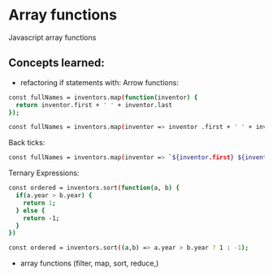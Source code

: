 # Array functions

Javascript array functions

## Concepts learned:
* refactoring if statements with:
Arrow functions:
```sh
const fullNames = inventors.map(function(inventor) {
  return inventor.first + ' ' + inventor.last
});
```
```sh
const fullNames = inventors.map(inventor => inventor .first + ' ' + inventor.last)
```
Back ticks:
```sh
const fullNames = inventors.map(inventor => `${inventor.first} ${inventor.last}`)
```
Ternary Expressions:
```sh
const ordered = inventors.sort(function(a, b) {
  if(a.year > b.year) {
    return 1;
  } else {
    return -1;
  }
})
```
```sh
const ordered = inventors.sort((a,b) => a.year > b.year ? 1 : -1);
```
* array functions (filter, map, sort, reduce,)
